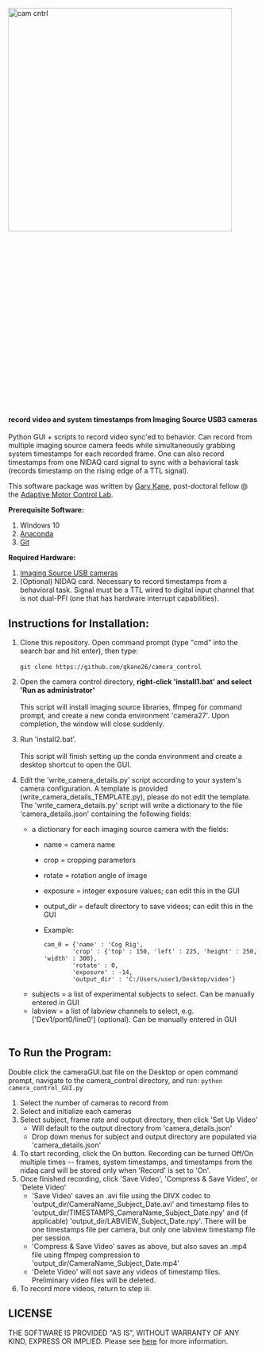 <img src="https://images.squarespace-cdn.com/content/v1/57f6d51c9f74566f55ecf271/1564768953154-CH2E4W7M0ORYRGGZP0W0/ke17ZwdGBToddI8pDm48kHJH6WvD-K6SQJl_lpgiA4wUqsxRUqqbr1mOJYKfIPR7LoDQ9mXPOjoJoqy81S2I8N_N4V1vUb5AoIIIbLZhVYy7Mythp_T-mtop-vrsUOmeInPi9iDjx9w8K4ZfjXt2dtyDHbM6wOPdgJbmQh4Pb6c9D9xnXrxbqSawZVwoRTUNCjLISwBs8eEdxAxTptZAUg/Camera+Control-logo-black.png?format=1000w" width="450" title="camera control" alt="cam cntrl" align="center" vspace = "350">


#### record video and system timestamps from Imaging Source USB3 cameras

Python GUI + scripts to record video sync'ed to behavior. Can record from multiple imaging source camera feeds while simultaneously grabbing system timestamps for each recorded frame. One can also record timestamps from one NIDAQ card signal to sync with a behavioral task (records timestamp on the rising edge of a TTL signal).


This software package was written by [Gary Kane](https://github.com/gkane26), post-doctoral fellow @ the [Adaptive Motor Control Lab](https://github.com/AdaptiveMotorControlLab).

**Prerequisite Software:**
1. Windows 10
2. [Anaconda](https://www.anaconda.com/)
3. [Git](https://gitforwindows.org/)

**Required Hardware:**
1. [Imaging Source USB cameras](https://www.theimagingsource.com/)
2. (Optional) NIDAQ card. Necessary to record timestamps from a behavioral task. Signal must be a TTL wired to digital input channel that is not dual-PFI (one that has hardware interrupt capabilities).

## Instructions for Installation:

1. Clone this repository. Open command prompt (type "cmd" into the search bar and hit enter), then type:<br/><br/>
``git clone https://github.com/gkane26/camera_control``

2. Open the camera control directory, **right-click 'install1.bat' and select 'Run as administrator'**<br/><br/>
This script will install imaging source libraries, ffmpeg for command prompt, and create a new conda environment 'camera27'. Upon completion, the window will close suddenly.

3. Run 'install2.bat'.<br/><br/>
This script will finish setting up the conda environment and create a desktop shortcut to open the GUI.

4. Edit the 'write_camera_details.py' script according to your system's camera configuration. A template is provided (write_camera_details_TEMPLATE.py), please do not edit the template. The 'write_camera_details.py' script will write a dictionary to the file 'camera_details.json' containing the following fields:
    - a dictionary for each imaging source camera with the fields:
        - name = camera name
        - crop = cropping parameters
        - rotate = rotation angle of image
        - exposure = integer exposure values; can edit this in the GUI
        - output_dir = default directory to save videos; can edit this in the GUI
        - Example:
        
              
              cam_0 = {'name' : 'Cog Rig',
                      'crop' : {'top' : 150, 'left' : 225, 'height' : 250, 'width' : 300},
                      'rotate' : 0,
                      'exposure' : -14,
                      'output_dir' : 'C:/Users/user1/Desktop/video'}
              
              
    - subjects = a list of experimental subjects to select. Can be manually entered in GUI
    - labview = a list of labview channels to select, e.g. ['Dev1/port0/line0'] (optional). Can be manually entered in GUI <br/><br/>


## To Run the Program:

Double click the cameraGUI.bat file on the Desktop or open command prompt, navigate to the camera_control directory, and run: ``python camera_control_GUI.py``

1. Select the number of cameras to record from
2. Select and initialize each cameras
3. Select subject, frame rate and output directory, then click 'Set Up Video'
    - Will default to the output directory from 'camera_details.json'
    - Drop down menus for subject and output directory are populated via 'camera_details.json'
4. To start recording, click the On button. Recording can be turned Off/On multiple times -- frames, system timestamps, and timestamps from the nidaq card will be stored only when 'Record' is set to 'On'.
5. Once finished recording, click 'Save Video', 'Compress & Save Video', or 'Delete Video'
    - 'Save Video' saves an .avi file using the DIVX codec to 'output_dir/CameraName_Subject_Date.avi' and timestamp files to 'output_dir/TIMESTAMPS_CameraName_Subject_Date.npy' and (if applicable) 'output_dir/LABVIEW_Subject_Date.npy'. There will be one timestamps file per camera, but only one labview timestamp file per session.
    - 'Compress & Save Video' saves as above, but also saves an .mp4 file using ffmpeg compression to 'output_dir/CameraName_Subject_Date.mp4'
    - 'Delete Video' will not save any videos of timestamp files. Preliminary video files will be deleted.
6. To record more videos, return to step iii.

## LICENSE

THE SOFTWARE IS PROVIDED "AS IS", WITHOUT WARRANTY OF ANY KIND, EXPRESS OR
IMPLIED. Please see [here](/LICENSE) for more information.
